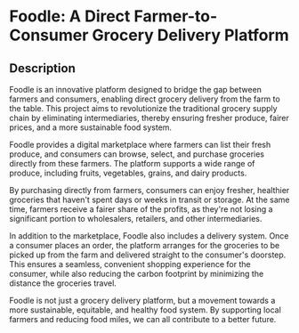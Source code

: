 # Foodle: A Direct Farmer-to-Consumer Grocery Delivery Platform

## Description

Foodle is an innovative platform designed to bridge the gap between farmers and consumers, enabling direct grocery delivery from the farm to the table. 
This project aims to revolutionize the traditional grocery supply chain by eliminating intermediaries, thereby ensuring fresher produce, fairer prices, and a more sustainable food system.

Foodle provides a digital marketplace where farmers can list their fresh produce, and consumers can browse, select, and purchase groceries directly from these farmers. 
The platform supports a wide range of produce, including fruits, vegetables, grains, and dairy products.

By purchasing directly from farmers, consumers can enjoy fresher, healthier groceries that haven't spent days or weeks in transit or storage. 
At the same time, farmers receive a fairer share of the profits, as they're not losing a significant portion to wholesalers, retailers, and other intermediaries.

In addition to the marketplace, Foodle also includes a delivery system. Once a consumer places an order, the platform arranges for the groceries to be picked up from the farm and delivered straight to the consumer's doorstep. 
This ensures a seamless, convenient shopping experience for the consumer, while also reducing the carbon footprint by minimizing the distance the groceries travel.

Foodle is not just a grocery delivery platform, but a movement towards a more sustainable, equitable, and healthy food system. 
By supporting local farmers and reducing food miles, we can all contribute to a better future.
